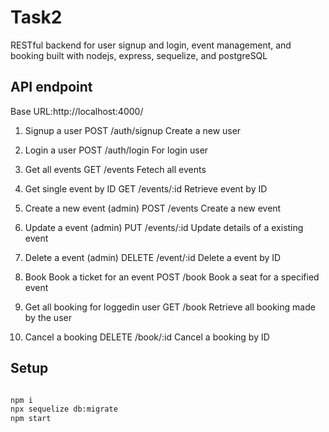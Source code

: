 # Task2

RESTful backend for user signup and login, event management, and booking built with nodejs, express, sequelize, and postgreSQL

## API endpoint
Base URL:http://localhost:4000/
1. Signup a user
POST /auth/signup
Create a new user

2. Login a user
POST /auth/login
For login user

3. Get all events
GET /events
Fetech all events

4. Get single event by ID
GET /events/:id
Retrieve event by ID

5. Create a new event (admin)
POST /events
Create a new event

6. Update a event (admin)
PUT /events/:id
Update details of a existing event

7. Delete a event (admin)
DELETE /event/:id
Delete a event by ID

8. Book
Book a ticket for an event
POST /book
Book a seat for a specified event

9. Get all booking for loggedin user
GET /book
Retrieve all booking made by the user

10. Cancel a booking
DELETE /book/:id
Cancel a booking by ID

## Setup
```bash

npm i
npx sequelize db:migrate
npm start
